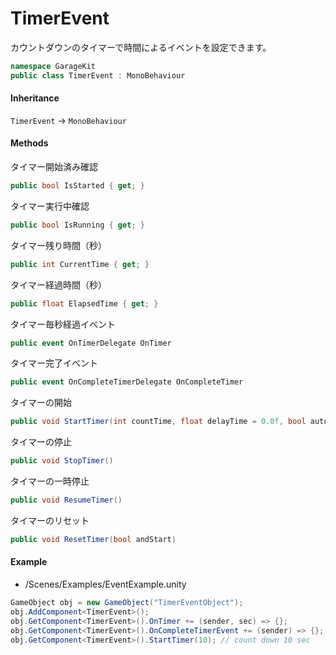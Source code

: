 # TimerEvent

カウントダウンのタイマーで時間によるイベントを設定できます。

```csharp
namespace GarageKit
public class TimerEvent : MonoBehaviour
```

#### Inheritance

`TimerEvent` -> `MonoBehaviour`

#### Methods

タイマー開始済み確認
```csharp
public bool IsStarted { get; }
```

タイマー実行中確認
```csharp
public bool IsRunning { get; }
```

タイマー残り時間（秒）
```csharp
public int CurrentTime { get; }
```

タイマー経過時間（秒）
```csharp
public float ElapsedTime { get; }
```

タイマー毎秒経過イベント
```csharp
public event OnTimerDelegate OnTimer
```

タイマー完了イベント
```csharp
public event OnCompleteTimerDelegate OnCompleteTimer
```

タイマーの開始
```csharp
public void StartTimer(int countTime, float delayTime = 0.0f, bool autoDestroy = false)
```

タイマーの停止
```csharp
public void StopTimer()
```

タイマーの一時停止
```csharp
public void ResumeTimer()
```

タイマーのリセット
```csharp
public void ResetTimer(bool andStart)
```

#### Example

- /Scenes/Examples/EventExample.unity

```csharp
GameObject obj = new GameObject("TimerEventObject"); 
obj.AddComponent<TimerEvent>();
obj.GetComponent<TimerEvent>().OnTimer += (sender, sec) => {};
obj.GetComponent<TimerEvent>().OnCompleteTimerEvent += (sender) => {};
obj.GetComponent<TimerEvent>().StartTimer(10); // count down 10 sec
```
